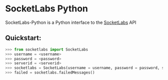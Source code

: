 SocketLabs Python
=======================

SocketLabs-Python is a Python interface to the [SocketLabs](http://www.socketlabs.com)
API

## Quickstart:

```python
>>> from socketlabs import SocketLabs
>>> username = <username>
>>> password = <password>
>>> serverid = <serverid>
>>> socketlabs = SocketLabs(username = username, password = password, serverid = serverid)
>>> failed = socketlabs.failedMessages()
```
